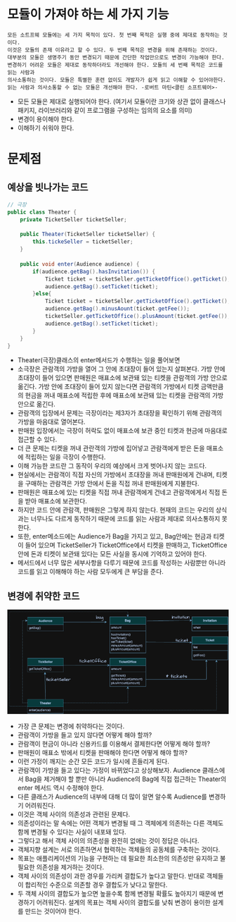 # 모듈이 가져야 하는 세 가지 기능
```plain text
모든 소트프웨 모듈에는 세 가지 목적이 있다. 첫 번째 목적은 실행 중에 제대로 동작하는 것이다.
이것은 모듈의 존재 이유라고 할 수 있다. 두 번째 목적은 변경을 위해 존재하는 것이다.
대부분의 모듈은 생명주기 동안 변경되기 때문에 간단한 작업만으로도 변경이 가능해야 한다.
변경하기 어려운 모듈은 제대로 동작하더라도 개선해야 한다. 모듈의 세 번째 목적은 코드를 읽는 사람과
의사소통하는 것이다. 모듈은 특별한 훈련 없이도 개발자가 쉽게 읽고 이해할 수 있어야한다.
읽는 사람과 의사소통할 수 없는 모듈은 개선해야 한다. -로버트 마틴<클린 소프트웨어>-
```
* 모든 모듈은 제대로 실행되어야 한다. (여기서 모듈이란 크기와 상관 없이 클래스나 패키지, 라이브러리와 같이 프로그램을 구성하는 임의의 요소를 의미)
* 변경이 용이해야 한다.
* 이해하기 쉬워야 한다.

# 문제점
## 예상을 빗나가는 코드
```java
// 극장
public class Theater {
	private TicketSeller ticketSeller;

	public Theater(TicketSeller ticketSeller) {
		this.tickeSeller = ticketSeller;
	}

	public void enter(Audience audience) {
		if(audience.getBag().hasInvitation()) {
			Ticket ticket = ticketSeller.getTicketOffice().getTicket();
			audience.getBag().setTicket(ticket);
		}else{
			Ticket ticket = ticketSeller.getTicketOffice().getTicket();
			audience.getBag().minusAount(ticket.getFee());
			ticketSeller.getTicketOffice().plusAmount(ticket.getFee());
			audience.getBag().setTicket(ticket);
		}
	}
}
```
* Theater(극장)클래스의 enter메서드가 수행하는 일을 풀어보면
* 소극장은 관람객의 가방을 열어 그 안에 초대장이 들어 있는지 살펴본다. 가방 안에 초대장이 들어 있으면 판매원은 매표소에 보관돼 있는 티켓을 관람객의 가방 안으로 옮긴다. 가방 안에 초대장이 들어 있지 않는다면 관람객의 가방에서 티켓 금액만큼의 현금을 꺼내 매표소에 적립한 후에 매표소에 보관돼 있는 티켓을 관람객의 가방 안으로 옮긴다.
* 관람객의 입장에서 문제는 극장이라는 제3자가 초대장을 확인하기 위해 관람객의 가방을 마음대로 열어본다.
* 판매원 입장에서는 극장이 허락도 없이 매표소에 보관 중인 티켓과 현금에 마음대로 접근할 수 있다.
* 더 큰 문제는 티켓을 꺼내 관란객의 가방에 집어넣고 관람객에게 받은 돈을 매표소에 적립하는 일을 극장이 수행한다.
* 이해 가능한 코드란 그 동작이 우리의 예상에서 크게 벗어나지 않는 코드다.
* 현실에서는 관람객이 직접 자신의 가방에서 초대장을 꺼내 판매원에게 건내며, 티켓을 구매하는 관람객은 가방 안에서 돈을 직접 꺼내 판매원에게 지불한다.
* 판매원은 매표소에 있는 티켓을 직접 꺼내 관람객에게 건네고 관람객에게서 직접 돈을 받아 매표소에 보관한다.
* 하지만 코드 안에 관람객, 판매원은 그렇게 하지 않는다. 현재의 코드는 우리의 상식과는 너무나도 다르게 동작하기 때문에 코드를 읽는 사람과 제대로 의사소통하지 못한다.
* 또한, enter메소드에는 Audience가 Bag을 가지고 있고, Bag안에는 현금과 티켓이 들어 있으며 TicketSeller가 TicketOffice에서 티켓을 판매하고, TicketOffice안에 돈과 티켓이 보관돼 있다는 모든 사실을 동시에 기억하고 있어야 한다.
* 메서드에서 너무 많은 세부사항을 다루기 때문에 코드를 작성하는 사람뿐만 아니라 코드를 읽고 이해해야 하는 사람 모두에게 큰 부담을 준다.

## 변경에 취약한 코드
![TIL_IMAGE](./../image/CHAPTER1_1_티켓_판매_어플리케이션_코드는_무엇이_문제인가__22_object1_2.png)
* 가장 큰 문제는 변경에 취약하다는 것이다.
* 관람객이 가방을 들고 있지 않다면 어떻게 해야 할까?
* 관람객이 현금이 아니라 신용카드를 이용해서 결제한다면 어떻게 해야 할까?
* 판매원이 매표소 밖에서 티켓을 판매해야 한다면 어떻게 해야 할까?
* 이런 가정이 깨지는 순간 모든 코드가 일시에 흔들리게 된다.
* 관람객이 가방을 들고 있다는 가정이 바뀌었다고 상상해보자. Audience 클래스에서 Bag을 제거해야 할 뿐만 아니라 Audience의 Bag에 직접 접근하는 Theater의 enter 메서드 역시 수정해야 한다.
* 다른 클래스가 Audience의 내부에 대해 더 많이 알면 알수록 Audience를 변경하기 어려워진다.
* 이것은 객체 사이의 의존성과 관련된 문제다.
* 의존성이라는 말 속에는 어떤 객체가 변경될 때 그 객체에게 의존하는 다른 객체도 함께 변경될 수 있다는 사실이 내포돼 있다.
* 그렇다고 해서 객체 사이의 의존성을 완전히 없애는 것이 정답은 아니다.
* 객체지향 설계는 서로 의존하면서 협력하는 객체들의 공동체를 구축하는 것이다.
* 목표는 애플리케이션의 기능을 구현하는 데 필요한 최소한의 의존성만 유지하고 불필요한 의존성을  제거하는 것이다.
* 객체 사이의 의존성이 과한 경우를 가리켜 결합도가 높다고 말한다. 반대로 객체들이 합리적인 수준으로 의존할 경우 결합도가 낮다고 말한다.
* 두 객체 사이의 결합도가 높으면 높을수록 함께 변경될 확률도 높아지기 때문에 변경하기 어려워진다. 설계의 목표는 객체 사이의 결합도를 낮춰 변경이 용이한 설계를 만드는 것이어야 한다.


